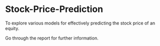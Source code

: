 # Stock-Price-Prediction
To explore various models for effectively predicting the stock price of an equity.

Go through the report for further information.
